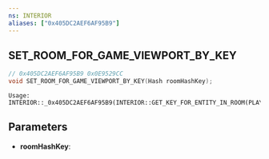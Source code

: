 ```yaml
---
ns: INTERIOR
aliases: ["0x405DC2AEF6AF95B9"]
---
```

## SET_ROOM_FOR_GAME_VIEWPORT_BY_KEY

```c
// 0x405DC2AEF6AF95B9 0x0E9529CC
void SET_ROOM_FOR_GAME_VIEWPORT_BY_KEY(Hash roomHashKey);
```

```
Usage: INTERIOR::_0x405DC2AEF6AF95B9(INTERIOR::GET_KEY_FOR_ENTITY_IN_ROOM(PLAYER::PLAYER_PED_ID()));  
```

## Parameters
* **roomHashKey**: 

